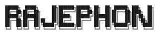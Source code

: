 ```
██████╗  █████╗      ██╗███████╗██████╗ ██╗  ██╗ ██████╗ ███╗   ██╗
██╔══██╗██╔══██╗     ██║██╔════╝██╔══██╗██║  ██║██╔═══██╗████╗  ██║
██████╔╝███████║     ██║█████╗  ██████╔╝███████║██║   ██║██╔██╗ ██║
██╔══██╗██╔══██║██   ██║██╔══╝  ██╔═══╝ ██╔══██║██║   ██║██║╚██╗██║
██║  ██║██║  ██║╚█████╔╝███████╗██║     ██║  ██║╚██████╔╝██║ ╚████║
╚═╝  ╚═╝╚═╝  ╚═╝ ╚════╝ ╚══════╝╚═╝     ╚═╝  ╚═╝ ╚═════╝ ╚═╝  ╚═══╝
```

<!--
**rajephon/rajephon** is a ✨ _special_ ✨ repository because its `README.md` (this file) appears on your GitHub profile.

Here are some ideas to get you started:

- 🔭 I’m currently working on ...
- 🌱 I’m currently learning ...
- 👯 I’m looking to collaborate on ...
- 🤔 I’m looking for help with ...
- 💬 Ask me about ...
- 📫 How to reach me: ...
- 😄 Pronouns: ...
- ⚡ Fun fact: ...
-->
